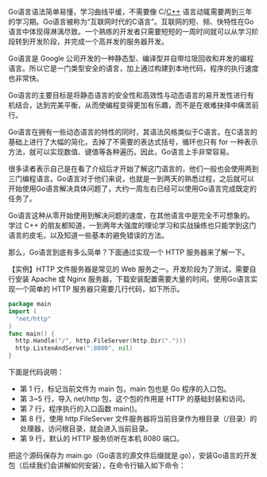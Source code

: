 Go语言语法简单易懂，学习曲线平缓，不需要像 C/[C++](http://c.biancheng.net/cplus/) 语言动辄需要两到三年的学习期。Go语言被称为“互联网时代的C语言”。互联网的短、频、快特性在Go语言中体现得淋漓尽致。一个熟练的开发者只需要短短的一周时间就可以从学习阶段转到开发阶段，并完成一个高并发的服务器开发。

Go语言是 Google 公司开发的一种静态型、编译型并自带垃圾回收和并发的编程语言。所以它是一门类型安全的语言，加上通过构建到本地代码，程序的执行速度也非常快。

Go语言的主要目标是将静态语言的安全性和高效性与动态语言的易开发性进行有机结合，达到完美平衡，从而使编程变得更加有乐趣，而不是在艰难抉择中痛苦前行。

Go语言在拥有一些动态语言的特性的同时，其语法风格类似于C语言。在C语言的基础上进行了大幅的简化，去掉了不需要的表达式括号，循环也只有 for 一种表示方法，就可以实现数值、键值等各种遍历。因此，Go语言上手非常容易。

很多读者表示自己是在看了介绍后才开始了解这门语言的，他们一般也会使用两到三门编程语言。Go语言对于他们来说，也就是一到两天的熟悉过程，之后就可以开始使用Go语言解决具体问题了，大约一周左右已经可以使用Go语言完成既定的任务了。

Go语言这种从零开始使用到解决问题的速度，在其他语言中是完全不可想象的。学过 C++ 的朋友都知道，一到两年大强度的理论学习和实战操练也只能学到这门语言的皮毛，以及知道一些基本的避免错误的方法。

那么，Go语言到底有多么简单？下面通过实现一个 HTTP 服务器来了解一下。

【实例】HTTP 文件服务器是常见的 Web 服务之一。开发阶段为了测试，需要自行安装 Apache 或 Nginx 服务器，下载安装配置需要大量的时间。使用Go语言实现一个简单的 HTTP 服务器只需要几行代码，如下所示。

```go
package main 
import (
  "net/http"
) 
func main() {
  http.Handle("/", http.FileServer(http.Dir(".")))
  http.ListenAndServe(":8080", nil) 
}
```

下面是代码说明：

- 第 1 行，标记当前文件为 main 包，main 包也是 Go 程序的入口包。
- 第 3~5 行，导入 net/http 包，这个包的作用是 HTTP 的基础封装和访问。
- 第 7 行，程序执行的入口函数 main()。
- 第 8 行，使用 http.FileServer 文件服务器将当前目录作为根目录（/目录）的处理器，访问根目录，就会进入当前目录。
- 第 9 行，默认的 HTTP 服务侦听在本机 8080 端口。

把这个源码保存为 main.go（Go语言的源文件后缀就是.go），安装Go语言的开发包（后续我们会讲解如何安装），在命令行输入如下命令：
